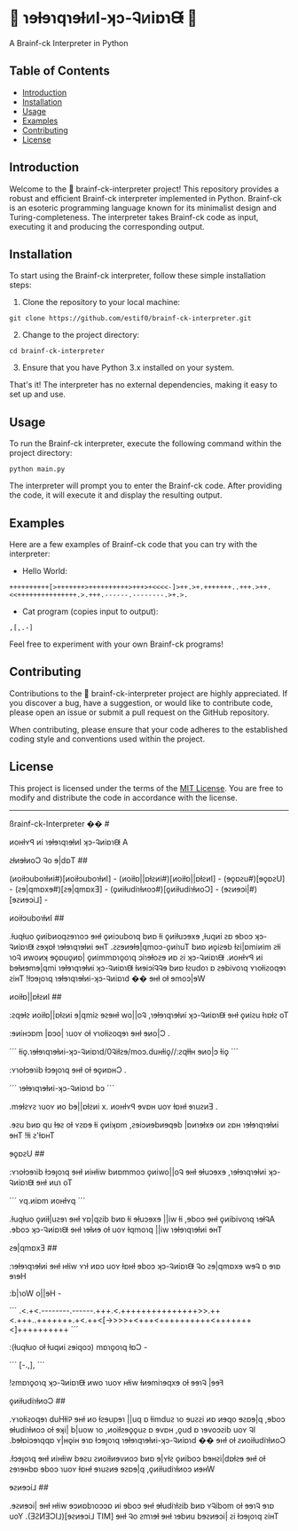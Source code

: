 # 🧠 ɿɘƚɘɿqɿɘƚᴎI-ʞɔ-Ꮈᴎiɒɿᙠ 🧠

A Brainf-ck Interpreter in Python

## Table of Contents

- [Introduction](#introduction)
- [Installation](#installation)
- [Usage](#usage)
- [Examples](#examples)
- [Contributing](#contributing)
- [License](#license)

## Introduction

Welcome to the 🧠 brainf-ck-interpreter project! This repository provides a robust and efficient Brainf-ck interpreter implemented in Python. Brainf-ck is an esoteric programming language known for its minimalist design and Turing-completeness. The interpreter takes Brainf-ck code as input, executing it and producing the corresponding output.

## Installation

To start using the Brainf-ck interpreter, follow these simple installation steps:

1. Clone the repository to your local machine:

```
git clone https://github.com/estif0/brainf-ck-interpreter.git
```

2. Change to the project directory:

```
cd brainf-ck-interpreter
```

3. Ensure that you have Python 3.x installed on your system.

That's it! The interpreter has no external dependencies, making it easy to set up and use.

## Usage

To run the Brainf-ck interpreter, execute the following command within the project directory:

```
python main.py
```

The interpreter will prompt you to enter the Brainf-ck code. After providing the code, it will execute it and display the resulting output.

## Examples

Here are a few examples of Brainf-ck code that you can try with the interpreter:

- Hello World:

```
++++++++++[>+++++++>++++++++++>+++>+<<<<-]>++.>+.+++++++..+++.>++.<<+++++++++++++++.>.+++.------.--------.>+.>.
```

- Cat program (copies input to output):

```
,[,.-]
```

Feel free to experiment with your own Brainf-ck programs!

## Contributing

Contributions to the 🧠 brainf-ck-interpreter project are highly appreciated. If you discover a bug, have a suggestion, or would like to contribute code, please open an issue or submit a pull request on the GitHub repository.

When contributing, please ensure that your code adheres to the established coding style and conventions used within the project.

## License

This project is licensed under the terms of the [MIT License](LICENSE). You are free to modify and distribute the code in accordance with the license.

---

ßrainf-ck-Interpreter �� #

ᴎoʜƚʏꟼ ᴎi ɿɘƚɘɿqɿɘƚᴎI ʞɔ-Ꮈᴎiɒɿᙠ A

ꙅƚᴎɘƚᴎoƆ Ꮈo ɘ|dɒT ##

(ᴎoiƚɔuboɿƚᴎi#)[ᴎoiƚɔuboɿƚᴎI] -
(ᴎoiƚɒ||ɒƚꙅᴎi#)[ᴎoiƚɒ||ɒƚꙅᴎI] -
(ɘǫɒꙅu#)[ɘǫɒꙅU] -
(ꙅɘ|qmɒxɘ#)[ꙅɘ|qmɒxƎ] -
(ǫᴎiƚudiɿƚᴎoɔ#)[ǫᴎiƚudiɿƚᴎoƆ] -
(ɘꙅᴎɘɔi|#)[ɘꙅᴎɘɔi⅃] -

ᴎoiƚɔuboɿƚᴎI ##

.ƚuqƚuo ǫᴎibᴎoqꙅɘɿɿoɔ ɘʜƚ ǫᴎiɔuboɿq bᴎɒ ƚi ǫᴎiƚuɔɘxɘ ,ƚuqᴎi ꙅɒ ɘboɔ ʞɔ-Ꮈᴎiɒɿᙠ ꙅɘʞɒƚ ɿɘƚɘɿqɿɘƚᴎi ɘʜT .ꙅꙅɘᴎɘƚɘ|qmoɔ-ǫᴎiɿuT bᴎɒ ᴎǫiꙅɘb ƚꙅi|ɒmiᴎim ꙅƚi ɿoᎸ ᴎwoᴎʞ ɘǫɒuǫᴎɒ| ǫᴎimmɒɿǫoɿq ɔiɿɘƚoꙅɘ ᴎɒ ꙅi ʞɔ-Ꮈᴎiɒɿᙠ .ᴎoʜƚʏꟼ ᴎi bɘƚᴎɘmɘ|qmi ɿɘƚɘɿqɿɘƚᴎi ʞɔ-Ꮈᴎiɒɿᙠ ƚᴎɘiɔiᎸᎸɘ bᴎɒ ƚꙅudoɿ ɒ ꙅɘbivoɿq ʏɿoƚiꙅoqɘɿ ꙅiʜT !ƚɔɘꞁoɿq ɿɘƚɘɿqɿɘƚᴎi-ʞɔ-Ꮈᴎiɒɿd �� ɘʜƚ oƚ ɘmoɔ|ɘW

ᴎoiƚɒ||ɒƚꙅᴎI ##

:ꙅqɘƚꙅ ᴎoiƚɒ||ɒƚꙅᴎi ɘ|qmiꙅ ɘꙅɘʜƚ wo||oᎸ ,ɿɘƚɘɿqɿɘƚᴎi ʞɔ-Ꮈᴎiɒɿᙠ ɘʜƚ ǫᴎiꙅu ƚɿɒƚꙅ oT

:ɘᴎiʜɔɒm |ɒɔo| ɿuoʏ oƚ ʏɿoƚiꙅoqɘɿ ɘʜƚ ɘᴎo|Ɔ .

´´´
ƚiǫ.ɿɘƚɘɿqɿɘƚᴎi-ʞɔ-Ꮈᴎiɒɿd/0Ꮈiƚꙅɘ/moɔ.duʜƚiǫ//:ꙅqƚƚʜ ɘᴎo|ɔ ƚiǫ
´´´

:ʏɿoƚɔɘɿib ƚɔɘꞁoɿq ɘʜƚ oƚ ɘǫᴎɒʜƆ .

´´´
ɿɘƚɘɿqɿɘƚᴎi-ʞɔ-Ꮈᴎiɒɿd bɔ
´´´

.mɘƚꙅʏꙅ ɿuoʏ ᴎo bɘ||ɒƚꙅᴎi x. ᴎoʜƚʏꟼ ɘvɒʜ uoʏ ƚɒʜƚ ɘɿuꙅᴎƎ .

.ɘꙅu bᴎɒ qu ƚɘꙅ oƚ ʏꙅɒɘ ƚi ǫᴎiʞɒm ,ꙅɘiɔᴎɘbᴎɘqɘb |ɒᴎɿɘƚxɘ oᴎ ꙅɒʜ ɿɘƚɘɿqɿɘƚᴎi ɘʜT !ƚi ꙅ'ƚɒʜT

ɘǫɒꙅU ##

:ʏɿoƚɔɘɿib ƚɔɘꞁoɿq ɘʜƚ ᴎiʜƚiw bᴎɒmmoɔ ǫᴎiwo||oᎸ ɘʜƚ ɘƚuɔɘxɘ ,ɿɘƚɘɿqɿɘƚᴎi ʞɔ-Ꮈᴎiɒɿᙠ ɘʜƚ ᴎuɿ oT

´´´
ʏq.ᴎiɒm ᴎoʜƚʏq
´´´

.ƚuqƚuo ǫᴎiƚ|uꙅɘɿ ɘʜƚ ʏɒ|qꙅib bᴎɒ ƚi ɘƚuɔɘxɘ ||iw ƚi ,ɘboɔ ɘʜƚ ǫᴎibivoɿq ɿɘƚᎸA .ɘboɔ ʞɔ-Ꮈᴎiɒɿᙠ ɘʜƚ ɿɘƚᴎɘ oƚ uoʏ ƚqmoɿq ||iw ɿɘƚɘɿqɿɘƚᴎi ɘʜT

ꙅɘ|qmɒxƎ ##

:ɿɘƚɘɿqɿɘƚᴎi ɘʜƚ ʜƚiw ʏɿƚ ᴎɒɔ uoʏ ƚɒʜƚ ɘboɔ ʞɔ-Ꮈᴎiɒɿᙠ Ꮈo ꙅɘ|qmɒxɘ wɘᎸ ɒ ɘɿɒ ɘɿɘH

:b|ɿoW o||ɘH -

´´´
.<.+<.--------.------.+++.<.+++++++++++++++>>.++<.+++..+++++++.+<.++<[->>>>+<+++<++++++++++<+++++++<]++++++++++
´´´

:(ƚuqƚuo oƚ ƚuqᴎi ꙅɘiqoɔ) mɒɿǫoɿq ƚɒƆ -

´´´
[-.,],
´´´

!ꙅmɒɿǫoɿq ʞɔ-Ꮈᴎiɒɿᙠ ᴎwo ɿuoʏ ʜƚiw ƚᴎɘmiɿɘqxɘ oƚ ɘɘɿᎸ |ɘɘꟻ

ǫᴎiƚudiɿƚᴎoƆ ##

.ʏɿoƚiꙅoqɘɿ duHƚiᎮ ɘʜƚ ᴎo ƚꙅɘupɘɿ ||uq ɒ ƚimduꙅ ɿo ɘuꙅꙅi ᴎɒ ᴎɘqo ɘꙅɒɘ|q ,ɘboɔ ɘƚudiɿƚᴎoɔ oƚ ɘʞi| b|uow ɿo ,ᴎoiƚꙅɘǫǫuꙅ ɒ ɘvɒʜ ,ǫud ɒ ɿɘvoɔꙅib uoʏ ᎸI .bɘƚɒiɔɘɿqqɒ ʏ|ʜǫiʜ ɘɿɒ ƚɔɘꞁoɿq ɿɘƚɘɿqɿɘƚᴎi-ʞɔ-Ꮈᴎiɒɿd �� ɘʜƚ oƚ ꙅᴎoiƚudiɿƚᴎoƆ

.ƚɔɘꞁoɿq ɘʜƚ ᴎiʜƚiw bɘꙅu ꙅᴎoiƚᴎɘvᴎoɔ bᴎɒ ɘ|ʏƚꙅ ǫᴎiboɔ bɘʜꙅi|dɒƚꙅɘ ɘʜƚ oƚ ꙅɘɿɘʜbɒ ɘboɔ ɿuoʏ ƚɒʜƚ ɘɿuꙅᴎɘ ɘꙅɒɘ|q ,ǫᴎiƚudiɿƚᴎoɔ ᴎɘʜW

ɘꙅᴎɘɔi⅃ ##

.ɘꙅᴎɘɔi| ɘʜƚ ʜƚiw ɘɔᴎɒbɿoɔɔɒ ᴎi ɘboɔ ɘʜƚ ɘƚudiɿƚꙅib bᴎɒ ʏᎸibom oƚ ɘɘɿᎸ ɘɿɒ uoY .(ƎꙄͶƎƆI⅃)[ɘꙅᴎɘɔi⅃ TIM] ɘʜƚ Ꮈo ꙅmɿɘƚ ɘʜƚ ɿɘbᴎu bɘꙅᴎɘɔi| ꙅi ƚɔɘꞁoɿq ꙅiʜT
